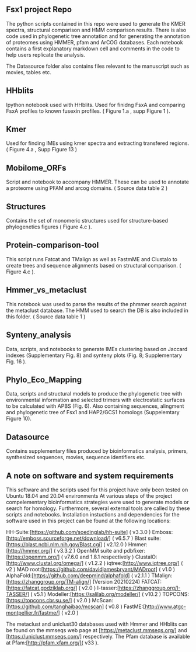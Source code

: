 Fsx1 project Repo
-----------------
The python scripts contained in this repo were used to generate the KMER spectra, structural comparison and HMM comparison results. There is also code used in phylogenetic tree annotation and for generating the annotation of proteomes using HMMER, pfam and ArCOG databases. Each notebook contains a first explanatory markdown cell and comments in the code to help users replicate the analysis.

The Datasource folder also contains files relevant to the manuscript such as movies, tables etc.


HHblits
-------
Ipython notebook used with HHblits. Used for finidng FsxA and comparing FsxA profiles to known fusexin profiles. ( Figure 1.a , supp Figure 1 ).

Kmer
----
Used for finding IMEs using kmer spectra and extracting transfered regions. ( Figure 4.a , Supp Figure 13 )

Mobilome_ORFs
-------------
Script and notebook to accompany HMMER. These can be used to annotate a proteome using PFAM and arcog domains. ( Source data table 2 )

Structures
---------
Contains the set of monomeric structures used for structure-based phylogenetics figures ( Figure 4.c ).


Protein-comparison-tool
-----------------------
This script runs Fatcat and TMalign as well as FastmME and Clustalo to create trees and sequence alignments based on structural comparison. ( Figure 4.c ).


Hmmer_vs_metaclust
------------------
This notebook was used to parse the results of the phmmer search against the metaclust database. The HMM used to search the DB is also included in this folder. ( Source data table 1 )

Synteny_analysis
----------------
Data, scripts, and notebooks to generate IMEs clustering based on Jaccard indexes (Supplementary Fig. 8) and  synteny plots (Fig. 8; Supplementary Fig. 16 ).

Phylo_Eco_Mapping
-----------------
Data, scripts and structural models to produce the phylogenetic tree with environmental information and selected trimers with electrostatic surfaces to be calculated with APBS (Fig. 6). Also containing sequences, alingment and phylogenetic tree of Fsx1 and HAP2/GCS1 homologs (Suppelemtary Figure 10).

Datasource
-----------
Contains supplementary files produced by bioinformatics analysis, primers, synthesized sequences, movies, sequence identifiers etc.

A note on software and system requirements
----------------------
This software and the scripts used for this project have only been tested on Ubuntu 18.04 and 20.04 environments
At various steps of the project compelementary bioinformatics strategies were used to generate models or search for homology. Furthermore, several external tools are called by these scripts and notebooks. Installation instuctions and dependencies for the software used in this project can be found at the following locations:

HH-Suite:[https://github.com/soedinglab/hh-suite] ( v3.3.0 )
Emboss:[http://emboss.sourceforge.net/download/] ( v6.5.7 )
Blast suite:[https://blast.ncbi.nlm.nih.gov/Blast.cgi] ( v2.12.0 )
Hmmer:[http://hmmer.org/] ( v3.3.2 ) 
OpenMM suite and pdbfixer:[https://openmm.org/] ( v7.6.0 and 1.8.1 respectively )
ClustalO:[http://www.clustal.org/omega/] ( v1.2.2 )
iqtree:[http://www.iqtree.org/] ( v2 )
MAD root:[https://github.com/davidjamesbryant/MADroot] ( v1.0 )
AlphaFold:[https://github.com/deepmind/alphafold] ( v2.1.1 )
TMalign:[https://zhanggroup.org/TM-align/] (Version 20210224)
FATCAT:[https://fatcat.godziklab.org/] ( v2.0 )
I-tasser:[https://zhanggroup.org/I-TASSER/] ( v5.1 )
Modeller:[https://salilab.org/modeller/] ( v10.2 )
TOPCONS:[https://topcons.cbr.su.se/] ( v2.0 )
McScan:[https://github.com/tanghaibao/mcscan] ( v0.8 )
FastME:[http://www.atgc-montpellier.fr/fastme/] ( v2.0 )

The metaclust and uniclust30 databases used with Hmmer and HHblits can be found on the mmseqs web page at [https://metaclust.mmseqs.org/] and [https://uniclust.mmseqs.com/] respectively. The Pfam database is available at Pfam:[http://pfam.xfam.org/]( v33 ). 





